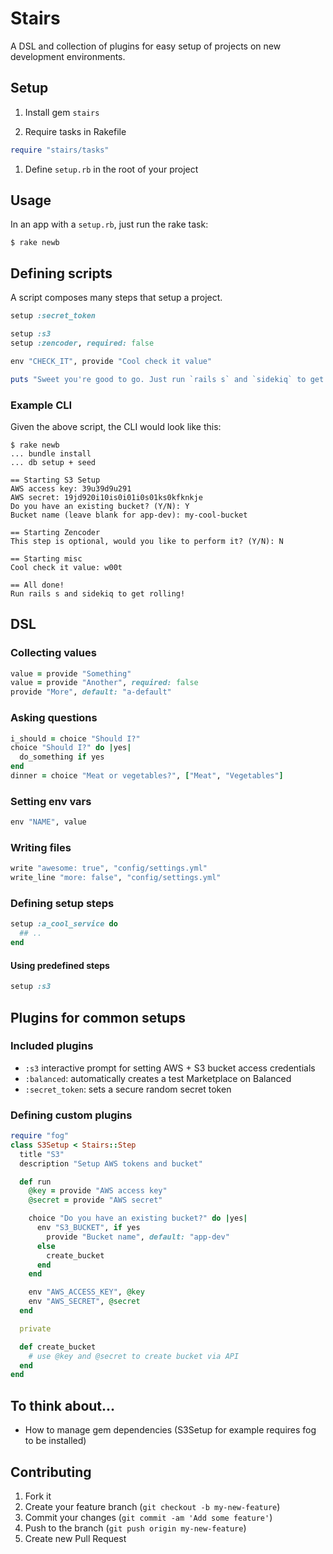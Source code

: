 # Stairs

A DSL and collection of plugins for easy setup of projects on new development
environments.

## Setup

1. Install gem `stairs`

1. Require tasks in Rakefile
```ruby
require "stairs/tasks"
```

1. Define `setup.rb` in the root of your project

## Usage

In an app with a `setup.rb`, just run the rake task:

```
$ rake newb
```

## Defining scripts

A script composes many steps that setup a project.

```ruby
setup :secret_token

setup :s3
setup :zencoder, required: false

env "CHECK_IT", provide "Cool check it value"

puts "Sweet you're good to go. Just run `rails s` and `sidekiq` to get rolling!"
```

### Example CLI

Given the above script, the CLI would look like this:

```
$ rake newb
... bundle install
... db setup + seed

== Starting S3 Setup
AWS access key: 39u39d9u291
AWS secret: 19jd920i10is0i01i0s01ks0kfknkje
Do you have an existing bucket? (Y/N): Y
Bucket name (leave blank for app-dev): my-cool-bucket

== Starting Zencoder
This step is optional, would you like to perform it? (Y/N): N

== Starting misc
Cool check it value: w00t

== All done!
Run rails s and sidekiq to get rolling!
```

## DSL

### Collecting values
```ruby
value = provide "Something"
value = provide "Another", required: false
provide "More", default: "a-default"
```

### Asking questions
```ruby
i_should = choice "Should I?"
choice "Should I?" do |yes|
  do_something if yes
end
dinner = choice "Meat or vegetables?", ["Meat", "Vegetables"]
```

### Setting env vars
```ruby
env "NAME", value
```

### Writing files
```ruby
write "awesome: true", "config/settings.yml"
write_line "more: false", "config/settings.yml"
```

### Defining setup steps
```ruby
setup :a_cool_service do
  ## ..
end
```

#### Using predefined steps
```ruby
setup :s3
```

## Plugins for common setups

### Included plugins

* `:s3` interactive prompt for setting AWS + S3 bucket access credentials
* `:balanced`: automatically creates a test Marketplace on Balanced
* `:secret_token`: sets a secure random secret token

### Defining custom plugins

```ruby
require "fog"
class S3Setup < Stairs::Step
  title "S3"
  description "Setup AWS tokens and bucket"

  def run
    @key = provide "AWS access key"
    @secret = provide "AWS secret"

    choice "Do you have an existing bucket?" do |yes|
      env "S3_BUCKET", if yes
        provide "Bucket name", default: "app-dev"
      else
        create_bucket
      end
    end

    env "AWS_ACCESS_KEY", @key
    env "AWS_SECRET", @secret
  end

  private

  def create_bucket
    # use @key and @secret to create bucket via API
  end
end
```

## To think about...

* How to manage gem dependencies (S3Setup for example requires fog to be
  installed)

## Contributing

1. Fork it
2. Create your feature branch (`git checkout -b my-new-feature`)
3. Commit your changes (`git commit -am 'Add some feature'`)
4. Push to the branch (`git push origin my-new-feature`)
5. Create new Pull Request
